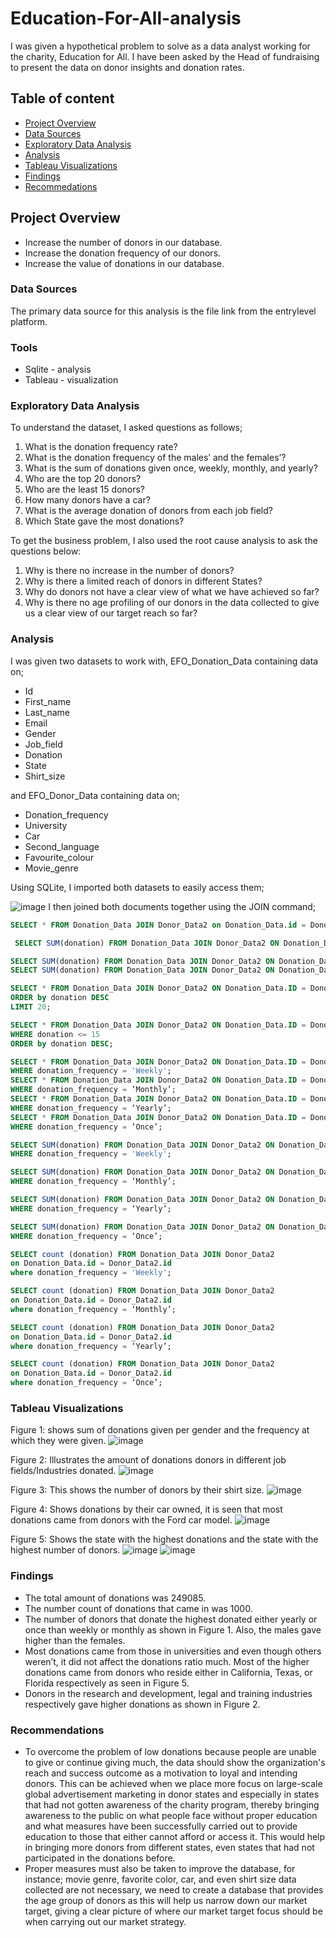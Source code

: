 # Education-For-All-analysis
I was given a hypothetical problem to solve as a data analyst working for the charity, Education for All. I have been asked by the Head of fundraising to present the data on donor insights and donation rates. 

## Table of content
- [Project Overview](#project-overview)
- [Data Sources](#data-sources)
- [Exploratory Data Analysis](#exploratory-data-analysis)
- [Analysis](#analysis)
- [Tableau Visualizations](#tableau-visualizations)
- [Findings](#findings)
- [Recommedations](#recommendations)

  
## Project Overview
-	Increase the number of donors in our database.
-	Increase the donation frequency of our donors.
-	Increase the value of donations in our database.

### Data Sources
The primary data source for this analysis is the file link from the entrylevel platform.

### Tools
- Sqlite - analysis
- Tableau - visualization

### Exploratory Data Analysis
To understand the dataset, I asked questions as follows;

1.	What is the donation frequency rate?
2.	What is the donation frequency of the males’ and the females’?
3.	What is the sum of donations given once, weekly, monthly, and yearly?
4.	Who are the top 20 donors?
5.	Who are the least 15 donors?
6.	How many donors have a car?
7.	What is the average donation of donors from each job field?
8.	Which State gave the most donations? 

To get the business problem, I also used the root cause analysis to ask the questions below:

1.	Why is there no increase in the number of donors?
2.	Why is there a limited reach of donors in different States?
3.	Why do donors not have a clear view of what we have achieved so far?
4.	Why is there no age profiling of our donors in the data collected to give us a clear view of our target reach so far?

### Analysis
I was given two datasets to work with, EFO_Donation_Data containing data on;
-	Id
-	First_name
-	Last_name
-	Email
-	Gender
-	Job_field
-	Donation
-	State
-	Shirt_size

and EFO_Donor_Data containing data on;	
-	Donation_frequency
-	University
-	Car
-	Second_language
-	Favourite_colour
-	Movie_genre

Using SQLite, I imported both datasets to easily access them;

![image](https://github.com/VictoryOfejiro-O/education-for-all-analysis/assets/152421383/c4dde030-37c6-4079-9415-57b884fb0141)
I then joined both documents together using the JOIN command;
```sql
SELECT * FROM Donation_Data JOIN Donor_Data2 on Donation_Data.id = Donor_Data2.id;
```
```sql
 SELECT SUM(donation) FROM Donation_Data JOIN Donor_Data2 ON Donation_Data.ID = Donor_Data2.id;
```
```sql
SELECT SUM(donation) FROM Donation_Data JOIN Donor_Data2 ON Donation_Data.ID = Donor_Data2.id WHERE gender = 'Male';
SELECT SUM(donation) FROM Donation_Data JOIN Donor_Data2 ON Donation_Data.ID = Donor_Data2.id WHERE gender = 'Female';
```
```sql
SELECT * FROM Donation_Data JOIN Donor_Data2 ON Donation_Data.ID = Donor_Data2.id
ORDER by donation DESC
LIMIT 20;
```
```sql
SELECT * FROM Donation_Data JOIN Donor_Data2 ON Donation_Data.ID = Donor_Data2.id
WHERE donation <= 15
ORDER by donation DESC;
```
```sql
SELECT * FROM Donation_Data JOIN Donor_Data2 ON Donation_Data.ID = Donor_Data2.id
WHERE donation_frequency = 'Weekly';
SELECT * FROM Donation_Data JOIN Donor_Data2 ON Donation_Data.ID = Donor_Data2.id
WHERE donation_frequency = ‘Monthly’;
SELECT * FROM Donation_Data JOIN Donor_Data2 ON Donation_Data.ID = Donor_Data2.id
WHERE donation_frequency = ‘Yearly’;
SELECT * FROM Donation_Data JOIN Donor_Data2 ON Donation_Data.ID = Donor_Data2.id
WHERE donation_frequency = ‘Once’;
```
```sql
SELECT SUM(donation) FROM Donation_Data JOIN Donor_Data2 ON Donation_Data.ID = Donor_Data2.id
WHERE donation_frequency = 'Weekly'; 

SELECT SUM(donation) FROM Donation_Data JOIN Donor_Data2 ON Donation_Data.ID = Donor_Data2.id
WHERE donation_frequency = ‘Monthly’; 

SELECT SUM(donation) FROM Donation_Data JOIN Donor_Data2 ON Donation_Data.ID = Donor_Data2.id
WHERE donation_frequency = ‘Yearly’; 

SELECT SUM(donation) FROM Donation_Data JOIN Donor_Data2 ON Donation_Data.ID = Donor_Data2.id
WHERE donation_frequency = ‘Once’; 
```
```sql
SELECT count (donation) FROM Donation_Data JOIN Donor_Data2
on Donation_Data.id = Donor_Data2.id
where donation_frequency = 'Weekly';

SELECT count (donation) FROM Donation_Data JOIN Donor_Data2
on Donation_Data.id = Donor_Data2.id
where donation_frequency = ‘Monthly’;

SELECT count (donation) FROM Donation_Data JOIN Donor_Data2
on Donation_Data.id = Donor_Data2.id
where donation_frequency = ‘Yearly’;

SELECT count (donation) FROM Donation_Data JOIN Donor_Data2
on Donation_Data.id = Donor_Data2.id
where donation_frequency = ‘Once’;
```

### Tableau Visualizations
Figure 1: shows sum of donations given per gender and the frequency at which they were given.
![image](https://github.com/VictoryOfejiro-O/education-for-all-analysis/assets/152421383/6d4ec0a5-1a8f-44a8-9a9d-d03c21610b13)

Figure 2: Illustrates the amount of donations donors in different job fields/Industries donated.
![image](https://github.com/VictoryOfejiro-O/education-for-all-analysis/assets/152421383/eec1799b-f926-4ffa-829f-e93d66352991)

Figure 3: This shows the number of donors by their shirt size.
![image](https://github.com/VictoryOfejiro-O/education-for-all-analysis/assets/152421383/6343ce36-f375-4e03-9c34-87ee5d39f8b5)

Figure 4: Shows donations by their car owned, it is seen that most donations came from donors with the Ford car model.
![image](https://github.com/VictoryOfejiro-O/education-for-all-analysis/assets/152421383/ac5f89e9-0b32-48a4-9542-d3b95d0e523e)

Figure 5: Shows the state with the highest donations and the state with the highest number of donors. 
![image](https://github.com/VictoryOfejiro-O/education-for-all-analysis/assets/152421383/7639428b-aaca-445a-bc30-1067c7a39a68)
![image](https://github.com/VictoryOfejiro-O/education-for-all-analysis/assets/152421383/f48e8b96-fd82-4a9c-89e2-dd05cf1b64cc)

### Findings
- The total amount of donations was 249085.
- The number count of donations that came in was 1000.
- The number of donors that donate the highest donated either yearly or once than weekly or monthly as shown in Figure 1. Also, the males gave higher than the females.
- Most donations came from those in universities and even though others weren’t, it did not affect the donations ratio much. Most of the higher donations came from donors who reside either in California, Texas, or Florida respectively as seen in Figure 5.
- Donors in the research and development, legal and training industries respectively gave higher donations as shown in Figure 2.

### Recommendations
- To overcome the problem of low donations because people are unable to give or continue giving much, the data should show the organization's reach and success outcome as a motivation to loyal and intending donors. 
This can be achieved when we place more focus on large-scale global advertisement marketing in donor states and especially in states that had not gotten awareness of the charity program, thereby bringing awareness to the public on what people face without proper education and what measures have been successfully carried out to provide education to those that either cannot afford or access it. This would help in bringing more donors from different states, even states that had not participated in the donations before.
- Proper measures must also be taken to improve the database, for instance; movie genre, favorite color, car, and even shirt size data collected are not necessary, we need to create a database that provides the age group of donors as this will help us narrow down our market target, giving a clear picture of where our market target focus should be when carrying out our market strategy.






